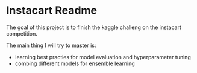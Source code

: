 # Instacart Readme

The goal of this project is to finish the kaggle challeng on the instacart competition.

The main thing I will try to master is:

+ learning best practies for model evaluation and hyperparameter tuning
+ combing different models for ensemble learning